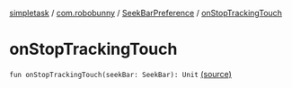[simpletask](../../index.md) / [com.robobunny](../index.md) / [SeekBarPreference](index.md) / [onStopTrackingTouch](.)

# onStopTrackingTouch

`fun onStopTrackingTouch(seekBar: SeekBar): Unit` [(source)](https://github.com/mpcjanssen/simpletask-android/blob/master/src/main/java/com/robobunny/SeekBarPreference.kt#L151)